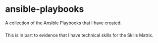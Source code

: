 # ansible-playbooks
A collection of the Ansible Playbooks that I have created.

###
This is in part to evidence that I have technical skills for the Skills Matrix.
